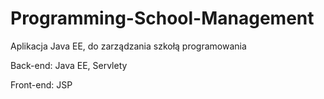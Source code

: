# Programming-School-Management

Aplikacja Java EE, do zarządzania szkołą programowania

Back-end: Java EE, Servlety

Front-end: JSP
